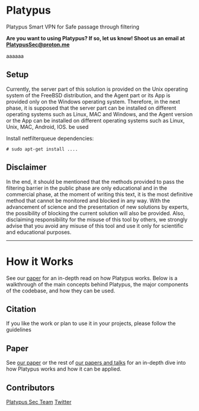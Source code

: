 # Platypus
Platypus Smart VPN for Safe passage through filtering

**Are you want to using Platypus? If so, let us know! Shoot us an email at PlatypusSec@proton.me**

aaaaaa

## Setup

Currently, the server part of this solution is provided on the Unix operating system of the FreeBSD distribution, and the Agent part or its App is provided only on the Windows operating system. Therefore, in the next phase, it is supposed that the server part can be installed on different operating systems such as Linux, MAC and Windows, and the Agent version or the App can be installed on different operating systems such as Linux, Unix, MAC, Android, IOS. be used

Install netfilterqueue dependencies:
```
# sudo apt-get install ....
```

## Disclaimer

In the end, it should be mentioned that the methods provided to pass the filtering barrier in the public phase are only educational and in the commercial phase, at the moment of writing this text, it is the most definitive method that cannot be monitored and blocked in any way. With the advancement of science and the presentation of new solutions by experts, the possibility of blocking the current solution will also be provided. Also, disclaiming responsibility for the misuse of this tool by others, we strongly advise that you avoid any misuse of this tool and use it only for scientific and educational purposes.

-------

# How it Works

See our [paper](#Paper) for an in-depth read on how Platypus works. Below is a walkthrough of the main concepts behind Platypus, the major components of the codebase, and how they can be used. 


## Citation

If you like the work or plan to use it in your projects, please follow the guidelines

## Paper

See [our paper](https://Platypus/papers/Platypus.pdf) or the rest of [our papers and talks](https://Platypus/papers/) for an in-depth dive into how Platypus works and how it can be applied.

## Contributors

[Platypus Sec Team](https://github.com/PlatypusSec)
[Twitter](https://twitter.com/PlatypusSec)

